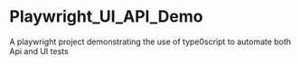 # Playwright_UI_API_Demo
A playwright project demonstrating the use of type0script to automate both Api and UI tests
